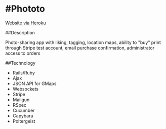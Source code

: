 #Phototo
===============
[Website via Heroku](http://phototo.herokuapp.com)

##Description

Photo-sharing app with liking, tagging, location maps, ability to "buy" print through Stripe test account, email purchase confirmation, administrator access to orders 


##Technology 

* Rails/Ruby 
* Ajax 
* JSON API for GMaps 
* Websockets 
* Stripe 
* Mailgun 
* RSpec 
* Cucumber 
* Capybara 
* Poltergeist